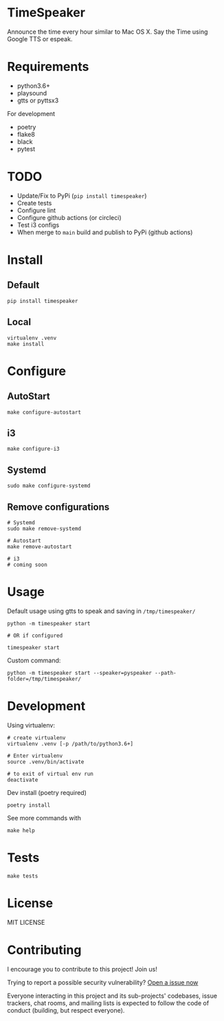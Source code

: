 # TimeSpeaker

Announce the time every hour similar to Mac OS X. Say the Time using Google TTS or espeak.

# Requirements

- python3.6+
- playsound
- gtts or pyttsx3

For development

- poetry 
- flake8
- black
- pytest

# TODO

- Update/Fix to PyPi (`pip install timespeaker`)
- Create tests
- Configure lint
- Configure github actions (or circleci)
- Test i3 configs
- When merge to `main` build and publish to PyPi (github actions)

# Install

## Default

```
pip install timespeaker
```

## Local

```
virtualenv .venv 
make install
```

# Configure

## AutoStart

```
make configure-autostart
```

## i3

```
make configure-i3
```

## Systemd

```
sudo make configure-systemd
```

## Remove configurations

```
# Systemd
sudo make remove-systemd

# Autostart
make remove-autostart

# i3
# coming soon
```

# Usage

Default usage using gtts to speak and saving in `/tmp/timespeaker/`
```
python -m timespeaker start

# OR if configured

timespeaker start
```

Custom command:
```
python -m timespeaker start --speaker=pyspeaker --path-folder=/tmp/timespeaker/
```

# Development

Using virtualenv:

```
# create virtualenv
virtualenv .venv [-p /path/to/python3.6+]

# Enter virtualenv
source .venv/bin/activate

# to exit of virtual env run 
deactivate
```

Dev install (poetry required)
```
poetry install
```

See more commands with
```
make help
```

# Tests

```
make tests 
```

# License

MIT LICENSE

# Contributing

I encourage you to contribute to this project! Join us!

Trying to report a possible security vulnerability? [Open a issue now](https://github.com/wallacesilva/timespeaker/issues/new)

Everyone interacting in this project and its sub-projects' codebases, issue trackers, chat rooms, and mailing lists is expected to follow the code of conduct (building, but respect everyone).
